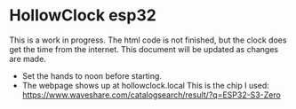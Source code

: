 # HollowClock esp32
This is a work in progress. The html code is not finished, but the clock does get the time from the internet. This document will be updated as changes are made.
- Set the hands to noon before starting.
- The webpage shows up at hollowclock.local
This is the chip I used: https://www.waveshare.com/catalogsearch/result/?q=ESP32-S3-Zero
